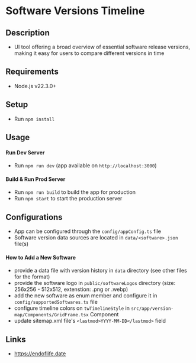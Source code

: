 # Software Versions Timeline

## Description
- UI tool offering a broad overview of essential software release versions, making it easy for users to compare different versions in time

## Requirements
 - Node.js v22.3.0+

## Setup
  - Run `npm install`

## Usage
#### Run Dev Server
  - Run `npm run dev` (app available on `http://localhost:3000`)
#### Build & Run Prod Server
  - Run `npm run build` to build the app for production
  - Run `npm start` to start the production server

## Configurations
  - App can be configured through the `config/appConfig.ts` file
  - Software version data sources are located in `data/<software>.json` file(s)
#### How to Add a New Software
- provide a data file with version history in `data` directory (see other files for the format)
- provide the software logo in `public/softwareLogos` directory (size: 256x256 - 512x512, extenstion: .png or .webp)
- add the new software as enum member and configure it in `config/supportedSoftwares.ts` file
- configure timeline colors on `twTimelineStyle` in `src/app/version-map/Components/GridFrame.tsx` Component
- update sitemap.xml file's `<lastmod>YYYY-MM-DD</lastmod>` field

## Links
- https://endoflife.date
